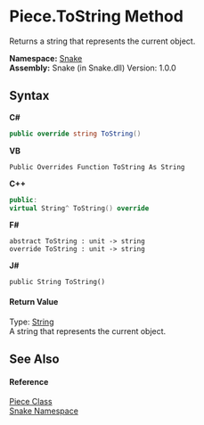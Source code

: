 # Piece.ToString Method 
 

Returns a string that represents the current object.

**Namespace:**&nbsp;<a href="N_Snake">Snake</a><br />**Assembly:**&nbsp;Snake (in Snake.dll) Version: 1.0.0

## Syntax

**C#**<br />
``` C#
public override string ToString()
```

**VB**<br />
``` VB
Public Overrides Function ToString As String
```

**C++**<br />
``` C++
public:
virtual String^ ToString() override
```

**F#**<br />
``` F#
abstract ToString : unit -> string 
override ToString : unit -> string 
```

**J#**<br />
``` J#
public String ToString()
```


#### Return Value
Type: <a href="https://docs.microsoft.com/dotnet/api/system.string" target="_blank" rel="noopener noreferrer">String</a><br />A string that represents the current object.

## See Also


#### Reference
<a href="T_Snake_Piece">Piece Class</a><br /><a href="N_Snake">Snake Namespace</a><br />